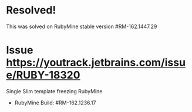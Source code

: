 # Resolved!

This was solved on RubyMine stable version #RM-162.1447.29

# Issue https://youtrack.jetbrains.com/issue/RUBY-18320

Single Slim template freezing RubyMine

- RubyMine Build: #RM-162.1236.17
